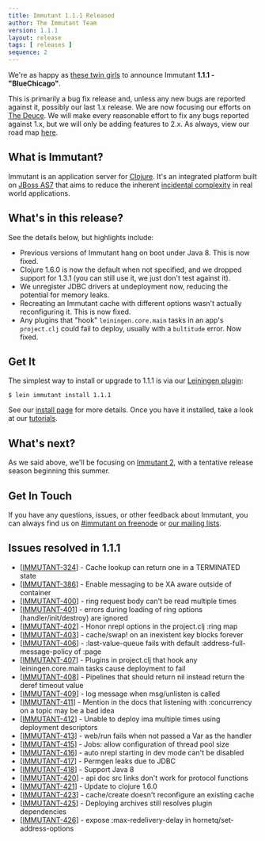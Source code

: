 ```yaml
---
title: Immutant 1.1.1 Released
author: The Immutant Team
version: 1.1.1
layout: release
tags: [ releases ]
sequence: 2
---
```


We're as happy as
[these twin girls](https://www.youtube.com/watch?v=to7uIG8KYhg) to
announce Immutant **1.1.1 - "BlueChicago"**.

This is primarily a bug fix release and, unless any new bugs are
reported against it, possibly our last 1.x release. We are now
focusing our efforts on [The Deuce](/news/2014/04/02/the-deuce/). We will
make every reasonable effort to fix any bugs reported against 1.x, but
we will only be adding features to 2.x. As always, view our road map
[here](https://issues.jboss.org/browse/IMMUTANT).

## What is Immutant?

Immutant is an application server for
[Clojure](http://clojure.org). It's an integrated platform built on
[JBoss AS7](http://www.jboss.org/as7) that aims to reduce the inherent
[incidental complexity](http://en.wikipedia.org/wiki/Accidental_complexity)
in real world applications.

## What's in this release?

See the details below, but highlights include:

* Previous versions of Immutant hang on boot under Java 8. This is now
  fixed.
* Clojure 1.6.0 is now the default when not specified, and we dropped
  support for 1.3.1 (you can still use it, we just don't test against
  it).
* We unregister JDBC drivers at undeployment now, reducing the
  potential for memory leaks.
* Recreating an Immutant cache with different options wasn't actually
  reconfiguring it. This is now fixed.
* Any plugins that "hook" `leiningen.core.main` tasks in an app's
  `project.clj` could fail to deploy, usually with a `bultitude`
  error. Now fixed.

## Get It

The simplest way to install or upgrade to 1.1.1 is via our
[Leiningen plugin](https://clojars.org/lein-immutant):

    $ lein immutant install 1.1.1

See our [install page](/install/) for more details. Once you have it
installed, take a look at our [tutorials](/tutorials/).

## What's next?

As we said above, we'll be focusing on
[Immutant 2](/news/2014/04/02/the-deuce/), with a tentative release season
beginning this summer.

## Get In Touch

If you have any questions, issues, or other feedback about Immutant,
you can always find us on [#immutant on freenode](/community/) or
[our mailing lists](/community/mailing_lists).

## Issues resolved in 1.1.1


<ul>
<li>[<a href='https://issues.jboss.org/browse/IMMUTANT-324'>IMMUTANT-324</a>] -         Cache lookup can return one in a TERMINATED state</li>
<li>[<a href='https://issues.jboss.org/browse/IMMUTANT-386'>IMMUTANT-386</a>] -         Enable messaging to be XA aware outside of container</li>
<li>[<a href='https://issues.jboss.org/browse/IMMUTANT-400'>IMMUTANT-400</a>] -         ring request body can&#39;t be read multiple times</li>
<li>[<a href='https://issues.jboss.org/browse/IMMUTANT-401'>IMMUTANT-401</a>] -         errors during loading of ring options (handler/init/destroy) are ignored</li>
<li>[<a href='https://issues.jboss.org/browse/IMMUTANT-402'>IMMUTANT-402</a>] -         Honor nrepl options in the project.clj :ring map</li>
<li>[<a href='https://issues.jboss.org/browse/IMMUTANT-403'>IMMUTANT-403</a>] -         cache/swap! on an inexistent key blocks forever</li>
<li>[<a href='https://issues.jboss.org/browse/IMMUTANT-406'>IMMUTANT-406</a>] -         :last-value-queue fails with default :address-full-message-policy of :page</li>
<li>[<a href='https://issues.jboss.org/browse/IMMUTANT-407'>IMMUTANT-407</a>] -         Plugins in project.clj that hook any leiningen.core.main tasks cause deployment to fail</li>
<li>[<a href='https://issues.jboss.org/browse/IMMUTANT-408'>IMMUTANT-408</a>] -         Pipelines that should return nil instead return the deref timeout value</li>
<li>[<a href='https://issues.jboss.org/browse/IMMUTANT-409'>IMMUTANT-409</a>] -         log message when msg/unlisten is called</li>
<li>[<a href='https://issues.jboss.org/browse/IMMUTANT-411'>IMMUTANT-411</a>] -         Mention in the docs that listening with :concurrency on a topic may be a bad idea</li>
<li>[<a href='https://issues.jboss.org/browse/IMMUTANT-412'>IMMUTANT-412</a>] -         Unable to deploy ima multiple times using deployment descriptors</li>
<li>[<a href='https://issues.jboss.org/browse/IMMUTANT-413'>IMMUTANT-413</a>] -         web/run fails when not passed a Var as the handler</li>
<li>[<a href='https://issues.jboss.org/browse/IMMUTANT-415'>IMMUTANT-415</a>] -         Jobs: allow configuration of thread pool size</li>
<li>[<a href='https://issues.jboss.org/browse/IMMUTANT-416'>IMMUTANT-416</a>] -         auto nrepl starting in dev mode can&#39;t be disabled</li>
<li>[<a href='https://issues.jboss.org/browse/IMMUTANT-417'>IMMUTANT-417</a>] -         Permgen leaks due to JDBC</li>
<li>[<a href='https://issues.jboss.org/browse/IMMUTANT-418'>IMMUTANT-418</a>] -         Support Java 8</li>
<li>[<a href='https://issues.jboss.org/browse/IMMUTANT-420'>IMMUTANT-420</a>] -         api doc src links don&#39;t work for protocol functions</li>
<li>[<a href='https://issues.jboss.org/browse/IMMUTANT-421'>IMMUTANT-421</a>] -         Update to clojure 1.6.0</li>
<li>[<a href='https://issues.jboss.org/browse/IMMUTANT-423'>IMMUTANT-423</a>] -         cache/create doesn&#39;t reconfigure an existing cache</li>
<li>[<a href='https://issues.jboss.org/browse/IMMUTANT-425'>IMMUTANT-425</a>] -         Deploying archives still resolves plugin dependencies</li>
<li>[<a href='https://issues.jboss.org/browse/IMMUTANT-426'>IMMUTANT-426</a>] -         expose :max-redelivery-delay in hornetq/set-address-options</li>
</ul>
